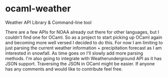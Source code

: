 ocaml-weather
==========

Weather API Library &amp; Command-line tool

There are a few APIs for NOAA already out there for other languages, but I couldn't find one for OCaml. So as a project to start picking up OCaml again and becoming more well versed I decided to do this. For now I am limiting to just parsing the current weather information + precipitation forecast as I am interested in snowfall. As time goes on I'll slowly add more parsing methods. I'm also going to integrate with Weatherunderground API as it has JSON support. Traversing the JSON in OCaml might be easier. If anyone has any comments and would like to contribute feel free.
